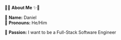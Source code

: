 🌟✨ **About Me** ✨🌟

👤 **Name:** Daniel                                                                                                                                        
🔹 **Pronouns:** He/Him 

🔹 **Passion:** I want to be a Full-Stack Software Engineer

